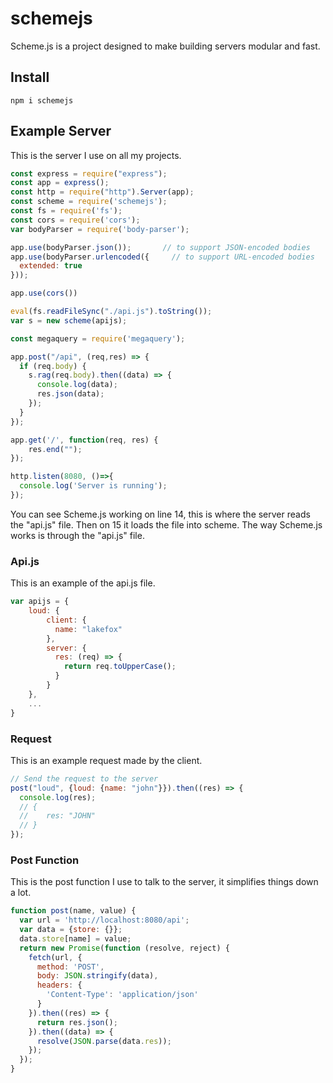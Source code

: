 # schemejs
Scheme.js is a project designed to make building servers modular and fast.

## Install
```
npm i schemejs
```

## Example Server
This is the server I use on all my projects.
``` javascript
const express = require("express");
const app = express();
const http = require("http").Server(app);
const scheme = require('schemejs');
const fs = require('fs');
const cors = require('cors');
var bodyParser = require('body-parser');

app.use(bodyParser.json());       // to support JSON-encoded bodies
app.use(bodyParser.urlencoded({     // to support URL-encoded bodies
  extended: true
}));

app.use(cors())

eval(fs.readFileSync("./api.js").toString());
var s = new scheme(apijs);

const megaquery = require('megaquery');

app.post("/api", (req,res) => {
  if (req.body) {
    s.rag(req.body).then((data) => {
      console.log(data);
      res.json(data);
    });
  }
});

app.get('/', function(req, res) {
    res.end("");
});

http.listen(8080, ()=>{
  console.log('Server is running');
});
```
You can see Scheme.js working on line 14, this is where the server reads the "api.js" file. Then on 15 it loads the file into scheme. The way Scheme.js works is through the "api.js" file.

### Api.js
This is an example of the api.js file.
``` javascript
var apijs = {
	loud: {
    	client: {
          name: "lakefox"
        },
      	server: {
          res: (req) => {
            return req.toUpperCase();
          }
        }
    },
  	...
}
```
### Request
This is an example request made by the client.
``` javascript
// Send the request to the server
post("loud", {loud: {name: "john"}}).then((res) => {
  console.log(res);
  // {
  // 	res: "JOHN"
  // }
});
```
### Post Function
This is the post function I use to talk to the server, it simplifies things down a lot.
``` javascript
function post(name, value) {
  var url = 'http://localhost:8080/api';
  var data = {store: {}};
  data.store[name] = value;
  return new Promise(function (resolve, reject) {
    fetch(url, {
      method: 'POST',
      body: JSON.stringify(data),
      headers: {
        'Content-Type': 'application/json'
      }
    }).then((res) => {
      return res.json();
    }).then((data) => {
      resolve(JSON.parse(data.res));
    });
  });
}
```